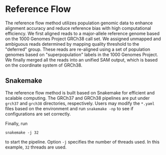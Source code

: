 # Reference Flow
The reference flow method utilizes population genomic data to enhance alignment accuracy and reduce reference bias with high computational efficiency.
We first aligned reads to a major-allele reference genome based on the 1000 Genomes Project GRCh38 call set.
We assigned unmapped and ambiguous reads determined by mapping quality threshold to the "deferred" group.
These reads are re-aligned using a set of population genomes based on "superpopulation" labels in the 1000 Genomes Project.
We finally merged all the reads into an unified SAM output, which is based on the coordinate system of GRCh38.


## Snakemake
The reference flow method is built based on Snakemake for efficient and scalable computing.
The GRCh37 and GRCh38 pipelines are put under `grch37` and `grch38` directories, respectively.
Users may modify the `*.yaml` files based on the environment and run `snakemake -np` to see if configurations are set correctly.

Finally, run

```
snakemake -j 32
```

to start the pipeline. Option `-j` specifies the number of threads used. In this example, `32` threads are used.

